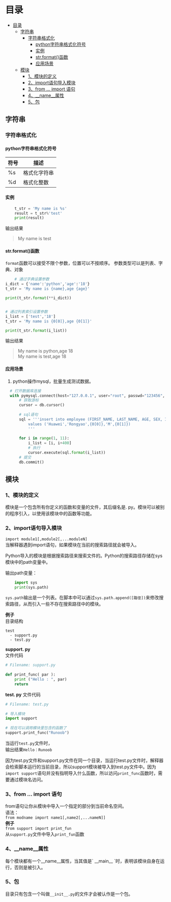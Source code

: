 # 目录  

<!-- TOC -->

- [目录](#目录)
  - [字符串](#字符串)
    - [字符串格式化](#字符串格式化)
      - [python字符串格式化符号](#python字符串格式化符号)
      - [实例](#实例)
      - [str.format()函数](#strformat函数)
      - [应用场景](#应用场景)
  - [模块](#模块)
    - [1、模块的定义](#1模块的定义)
    - [2、import语句导入模块](#2import语句导入模块)
    - [3、from ... import 语句](#3from--import-语句)
    - [4、__name__属性](#4__name__属性)
    - [5、包](#5包)

<!-- /TOC -->

## 字符串

### 字符串格式化

#### python字符串格式化符号

| 符号 | 描述 |
| ---- | ---- |
| %s | 格式化字符串 |
| %d | 格式化整数 |

#### 实例

```python
    t_str = 'My name is %s'
    result = t_str%'test'
    print(result)
```

输出结果
>My name is test

#### str.format()函数

`format`函数可以接受不限个参数，位置可以不按顺序。
参数类型可以是列表、字典、对象

```python
    # 通过字典设置参数
i_dict = {'name':'python','age':'18'}
t_str = 'My name is {name},age {age}'

print(t_str.format(**i_dict))


# 通过列表索引设置参数
i_list = ['test','18']
t_str = 'My name is {0[0]},age {0[1]}'

print(t_str.format(i_list))
```

输出结果
>My name is python,age 18  
>My name is test,age 18

#### 应用场景

1. python操作mysql，批量生成测试数据。

  ```python
    # 打开数据库连接
    with pymysql.connect(host="127.0.0.1", user="root", passwd="123456",     database="data_li") as db:
        # 获取游标
        cursor = db.cursor()
    
        # sql语句
        sql = '''insert into employee (FIRST_NAME, LAST_NAME, AGE, SEX, INCOME) \
            values ('Huawei','Rongyao',{0[0]},'M',{0[1]})
            '''
    
        for i in range(1, 11):
            i_list = [i, i+400]
            # 执行
            cursor.execute(sql.format(i_list))
        # 提交
        db.commit()
  ```

## 模块  

### 1、模块的定义  

模块是一个包含所有你定义的函数和变量的文件，其后缀名是\. py。模块可以被别的程序引入，以使用该模块中的函数等功能。

### 2、import语句导入模块  

`import module1[,module2[,...moduleN]`  
当解释器遇到import语句，如果模块在当前的搜索路径就会被导入。  

Python导入的模块是根据搜索路径来搜索文件的。Python的搜索路径存储在sys模块中的path变量中。  

输出path变量：

```python
    import sys
    print(sys.path)
```

`sys.path`输出是一个列表。在脚本中可以通过`sys.path.append([路径])`来修改搜索路径，从而引入一些不存在搜索路径中的模块。

**例子**  
目录结构

```shell
test  
  - support.py  
  - test.py
```

**support\. py**  
文件代码

```python
# Filename: support.py
 
def print_func( par ):
    print ("Hello : ", par)
    return
```

**test\. py**
文件代码  

```python
# Filename: test.py
 
# 导入模块
import support
 
# 现在可以调用模块里包含的函数了
support.print_func("Runoob")
```

当运行`test.py`文件时，  
输出结果`Hello：Runoob`  

因为test.py文件和support.py文件在同一个目录，当运行test.py文件时，解释器会检索脚本运行的当前目录，所以support模块被导入到test.py文件中。因为`import support`语句并没有指明导入什么函数，所以访问`print_func`函数时，需要通过模块名访问。  

### 3、from ... import 语句  

from语句让你从模块中导入一个指定的部分到当前命名空间。  
语法：  
`from modname import name1[,name2[,...nameN]]`  
**例子**  
`from support import print_fun`  
从`support.py`文件中导入`print_fun`函数  

### 4、__name__属性  

每个模块都有一个__name__属性，当其值是\` \_\_main\_\_ \`时，表明该模块自身在运行，否则是被引入。  

### 5、包  

目录只有包含一个叫做`__init__.py`的文件才会被认作是一个包。  
